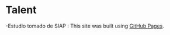 # Talent
 -Estudio tomado de SIAP :
This site was built using [GitHub Pages](https://pages.github.com/).
